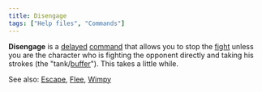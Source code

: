 ```yaml
---
title: Disengage
tags: ["Help files", "Commands"]
---
```

**Disengage** is a [delayed](delayed "wikilink")
[command](commands "wikilink") that allows you to stop the
[fight](combat "wikilink") unless you are the character who is fighting
the opponent directly and taking his strokes (the
"tank/[buffer](buffer "wikilink")"). This takes a little while.

See also: [Escape](Escape "wikilink"), [Flee](Flee "wikilink"),
[Wimpy](Wimpy "wikilink")
